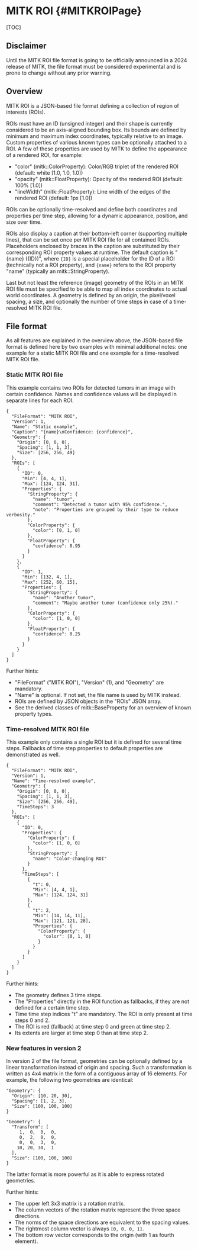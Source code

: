 # MITK ROI {#MITKROIPage}

[TOC]

## Disclaimer

Until the MITK ROI file format is going to be officially announced in a 2024 release of MITK, the file format must be considered experimental and is prone to change without any prior warning.

## Overview

MITK ROI is a JSON-based file format defining a collection of region of interests (ROIs).

ROIs must have an ID (unsigned integer) and their shape is currently considered to be an axis-aligned bounding box.
Its bounds are defined by minimum and maximum index coordinates, typically relative to an image.
Custom properties of various known types can be optionally attached to a ROI.
A few of these properties are used by MITK to define the appearance of a rendered ROI, for example:

  - "color" (mitk::ColorProperty): Color/RGB triplet of the rendered ROI (default: white \[1.0, 1.0, 1.0\])
  - "opacity" (mitk::FloatProperty): Opacity of the rendered ROI (default: 100% \[1.0\])
  - "lineWidth" (mitk::FloatProperty): Line width of the edges of the rendered ROI (default: 1px \[1.0\])

ROIs can be optionally time-resolved and define both coordinates and properties per time step, allowing for a dynamic appearance, position, and size over time.

ROIs also display a caption at their bottom-left corner (supporting multiple lines), that can be set once per MITK ROI file for all contained ROIs.
Placeholders enclosed by braces in the caption are substituted by their corresponding ROI property values at runtime.
The default caption is "{name} ({ID})", where ``{ID}`` is a special placeholder for the ID of a ROI (technically not a ROI property), and ``{name}`` refers to the ROI property "name" (typically an mitk::StringProperty).

Last but not least the reference (image) geometry of the ROIs in an MITK ROI file must be specified to be able to map all index coordinates to actual world coordinates.
A geometry is defined by an origin, the pixel/voxel spacing, a size, and optionally the number of time steps in case of a time-resolved MITK ROI file.

## File format

As all features are explained in the overview above, the JSON-based file format is defined here by two examples with minimal additional notes: one example for a static MITK ROI file and one example for a time-resolved MITK ROI file.

### Static MITK ROI file

This example contains two ROIs for detected tumors in an image with certain confidence.
Names and confidence values will be displayed in separate lines for each ROI.

~~~{.json}
{
  "FileFormat": "MITK ROI",
  "Version": 1,
  "Name": "Static example",
  "Caption": "{name}\nConfidence: {confidence}",
  "Geometry": {
    "Origin": [0, 0, 0],
    "Spacing": [1, 1, 3],
    "Size": [256, 256, 49]
  },
  "ROIs": [
    {
      "ID": 0,
      "Min": [4, 4, 1],
      "Max": [124, 124, 31],
      "Properties": {
        "StringProperty": {
          "name": "tumor",
          "comment": "Detected a tumor with 95% confidence.",
          "note": "Properties are grouped by their type to reduce verbosity."
        },
        "ColorProperty": {
          "color": [0, 1, 0]
        },
        "FloatProperty": {
          "confidence": 0.95
        }
      }
    },
    {
      "ID": 1,
      "Min": [132, 4, 1],
      "Max": [252, 60, 15],
      "Properties": {
        "StringProperty": {
          "name": "Another tumor",
          "comment": "Maybe another tumor (confidence only 25%)."
        },
        "ColorProperty": {
          "color": [1, 0, 0]
        },
        "FloatProperty": {
          "confidence": 0.25
        }
      }
    }
  ]
}

~~~

Further hints:

  - "FileFormat" ("MITK ROI"), "Version" (1), and "Geometry" are mandatory.
  - "Name" is optional. If not set, the file name is used by MITK instead.
  - ROIs are defined by JSON objects in the "ROIs" JSON array.
  - See the derived classes of mitk::BaseProperty for an overview of known property types.

### Time-resolved MITK ROI file

This example only contains a single ROI but it is defined for several time steps.
Fallbacks of time step properties to default properties are demonstrated as well.

~~~{.json}
{
  "FileFormat": "MITK ROI",
  "Version": 1,
  "Name": "Time-resolved example",
  "Geometry": {
    "Origin": [0, 0, 0],
    "Spacing": [1, 1, 3],
    "Size": [256, 256, 49],
    "TimeSteps": 3
  },
  "ROIs": [
    {
      "ID": 0,
      "Properties": {
        "ColorProperty": {
          "color": [1, 0, 0]
        },
        "StringProperty": {
          "name": "Color-changing ROI"
        }
      },
      "TimeSteps": [
        {
          "t": 0,
          "Min": [4, 4, 1],
          "Max": [124, 124, 31]
        },
        {
          "t": 2,
          "Min": [14, 14, 11],
          "Max": [121, 121, 28],
          "Properties": {
            "ColorProperty": {
              "color": [0, 1, 0]
            }
          }
        }
      ]
    }
  ]
}
~~~

Further hints:

  - The geometry defines 3 time steps.
  - The "Properties" directly in the ROI function as fallbacks, if they are not defined for a certain time step.
  - Time time step indices "t" are mandatory. The ROI is only present at time steps 0 and 2.
  - The ROI is red (fallback) at time step 0 and green at time step 2.
  - Its extents are larger at time step 0 than at time step 2.

### New features in version 2

In version 2 of the file format, geometries can be optionally defined by a linear transformation instead of origin and spacing.
Such a transformation is written as 4x4 matrix in the form of a contiguous array of 16 elements.
For example, the following two geometries are identical:

~~~{.json}
"Geometry": {
  "Origin": [10, 20, 30],
  "Spacing": [1, 2, 3],
  "Size": [100, 100, 100]
}
~~~

~~~{.json}
"Geometry": {
  "Transform": [
     1,  0,  0,  0,
     0,  2,  0,  0,
     0,  0,  3,  0,
    10, 20, 30,  1
  ],
  "Size": [100, 100, 100]
}
~~~

The latter format is more powerful as it is able to express rotated geometries.

Further hints:

  - The upper left 3x3 matrix is a rotation matrix.
  - The column vectors of the rotation matrix represent the three space directions.
  - The norms of the space directions are equivalent to the spacing values.
  - The rightmost column vector is always `[0, 0, 0, 1]`.
  - The bottom row vector corresponds to the origin (with 1 as fourth element).
